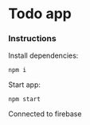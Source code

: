 # Todo app

### Instructions

Install dependencies:

```
npm i
```

Start app:

```
npm start
```

Connected to firebase
